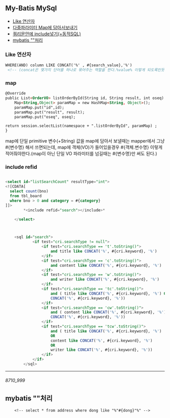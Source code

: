 ## My-Batis MySql

- [Like 연산자](#like-연산자)
- [다중파라미터 Map에 담아서보내기](#map)
- [쿼리문안에 include넣기(+동적SQL)](#include-refid)
- [mybatis ""처리](#8710_999)

### Like 연산자

```html
WHERE(AND) column LIKE CONCAT('%' , #{search_value},'%')
 <!-- (concat은 몇가지 단어를 하나로 묶어주는 역할을 한다.%value% 이렇게 되도록인듯..)  -->
```


### map

```html
@Override
public List<OrderVO> listOrderById(String id, String result, int oseq) {
	Map<String,Object> paramMap = new HashMap<String, Object>();
	paramMap.put("id",id);
	paramMap.put("result", result);
	paramMap.put("oseq", oseq);

return session.selectList(namespace + ".listOrderById", paramMap) ;
}
```
map에 단일 primitive 변수(+String) 값을 map에 담아서 보낼때는 mapper에서 그냥 #{변수명} 해서 쓰면되는데,
map에 객체(VO)가 들어있을경우 #{객체.변수명} 이렇게 적어줘야한다.(map이 아닌 단일 VO 파라미터를 넘길때는 #{변수명}만 써도 된다.)


### include refid

```sql

<select id="listSearchCount" resultType="int">
<![CDATA[  
  select count(bno)
  from tbl_board
  where bno > 0 and category = #{category}
]]>
		*<include refid="search"></include>*

	</select>



	<sql id="search">
			<if test="cri.searchType != null">
				<if test="cri.searchType == 't'.toString()">
					and title like CONCAT('%', #{cri.keyword}, '%')
				</if>
				<if test="cri.searchType == 'c'.toString()">
					and content like CONCAT('%', #{cri.keyword}, '%')
				</if>
				<if test="cri.searchType == 'w'.toString()">
					and writer like CONCAT('%', #{cri.keyword}, '%')
				</if>
				<if test="cri.searchType == 'tc'.toString()">
					and ( title like CONCAT('%', #{cri.keyword}, '%') OR content like
					CONCAT('%', #{cri.keyword}, '%'))
				</if>
				<if test="cri.searchType == 'cw'.toString()">
					and ( content like CONCAT('%', #{cri.keyword}, '%') OR writer like
					CONCAT('%', #{cri.keyword}, '%'))
				</if>
				<if test="cri.searchType == 'tcw'.toString()">
					and ( title like CONCAT('%', #{cri.keyword}, '%')
					OR
					content like CONCAT('%', #{cri.keyword}, '%')
					OR
					writer like CONCAT('%', #{cri.keyword}, '%'))
				</if>
			</if>
		</sql>
```


---


###### 8710_999

mybatis ""처리
-

<!-- (기본적으로 mybatis의 #{}은 ' ' 처리가된다. 그래서 더큰 범위가 있을때는 ""해야한다.  -->
		<!-- select * from address where dong like "%"#{dong}"%" -->
